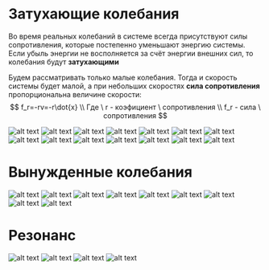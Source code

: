 # Затухающие колебания
Во время реальных колебаний в системе всегда присутствуют силы сопротивления, которые постепенно уменьшают энергию системы. Если убыль энергии не восполняется за счёт энергии внешних сил, то колебания будут **затухающими** 
  
Будем рассматривать только малые колебания. Тогда и скорость системы будет малой, а при небольших скоростях **сила сопротивления** пропорциональна величине скорости:
$$
f_r=-rv=-r\dot{x} \\
Где \ r - коэфициент \ сопротивления \\
f_r - сила \ сопротивления
$$

![alt text](image.png)
![alt text](image-1.png)
![alt text](image-2.png)
![alt text](image-3.png)
![alt text](image-4.png)
![alt text](image-5.png)
![alt text](image-6.png)
![alt text](image-7.png)
![alt text](image-8.png)
![alt text](image-9.png)
![alt text](image-10.png)
![alt text](image-11.png)
![alt text](image-12.png)
![alt text](image-13.png)
# Вынужденные колебания
![alt text](image-14.png)
![alt text](image-15.png)
![alt text](image-16.png)
![alt text](image-17.png)
![alt text](image-18.png)
![alt text](image-19.png)
![alt text](image-20.png)
![alt text](image-21.png)
![alt text](image-22.png)
# Резонанс

![alt text](image-23.png)
![alt text](image-24.png)
![alt text](image-25.png)
![alt text](image-26.png)
